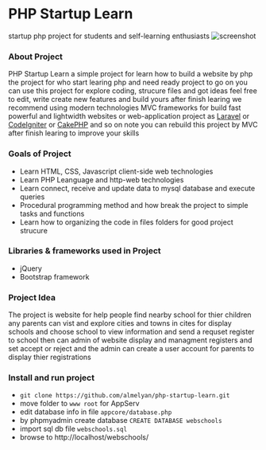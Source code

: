 # PHP Startup Learn
startup php project for students and self-learning enthusiasts 
![screenshot](https://lh6.googleusercontent.com/PPvO-jESV930tH9_lMSTlqWn1mmVehKwoidSQYOEMt2vAzzxjaCiw-vLyGhwJWUZayhB62-k1vThCVWGEwfL=w1920-h950-rw)

### About Project
PHP Startup Learn a simple project for learn how to build a website by php
the project for who start learing php and need ready project to go on
you can use this project for explore coding, strucure files and got ideas
feel free to edit, write create new features and build yours
after finish learing we recommend using modern technologies MVC frameworks
for build fast powerful and lightwidth websites or web-application project
as [Laravel](https://laravel.com/) or [CodeIgniter](https://codeigniter.com/) or [CakePHP](https://cakephp.org/) and so on
note you can rebuild this project by MVC after finish learing to improve your skills

### Goals of Project
* Learn HTML, CSS, Javascript client-side web technologies
* Learn PHP Leanguage and http-web technologies
* Learn connect, receive and update data to mysql database and execute queries
* Procedural programming method and how break the project to simple tasks and functions
* Learn how to organizing the code in files folders for good project strucure

### Libraries & frameworks used in Project
* jQuery 
* Bootstrap framework

### Project Idea
The project is website for help people find nearby school for thier children
any parents can vist and explore cities and towns in cites for display schools
and choose school to view information and send a requset register to school
then can admin of website display and managment registers and set accept or reject
and the admin can create a user account for parents to display thier registrations

### Install and run project
* `git clone https://github.com/almelyan/php-startup-learn.git`
* move folder to `www root` for AppServ
* edit database info in file `appcore/database.php`
* by phpmyadmin create database `CREATE DATABASE webschools`
* import sql db file `webschools.sql`
* browse to http://localhost/webschools/


